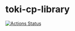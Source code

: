 # toki-cp-library
[![Actions Status](https://github.com/beet-aizu/library/workflows/verify/badge.svg)](https://github.com/beet-aizu/library/actions)
